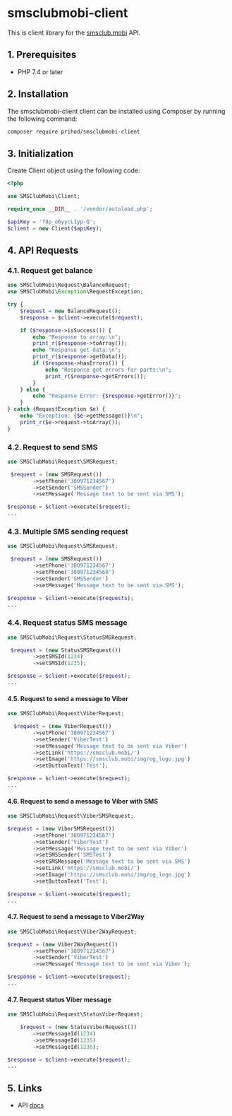 # smsclubmobi-client

This is client library for the [smsclub.mobi](https://smsclub.mobi) API.

## 1. Prerequisites

* PHP 7.4 or later

## 2. Installation

The smsclubmobi-client client can be installed using Composer by running the following command:

```sh
composer require prihod/smsclubmobi-client
```

## 3. Initialization

Create Client object using the following code:

```php
<?php

use SMSClubMobi\Client;

require_once __DIR__ . '/vendor/autoload.php';

$apiKey = 'f8p_o6yycL1yp-Q';
$client = new Client($apiKey);
```
## 4. API Requests

### 4.1. Request get balance

```php
use SMSClubMobi\Request\BalanceRequest;
use SMSClubMobi\Exception\RequestException;

try {
    $request = new BalanceRequest();
    $response = $client->execute($request);

    if ($response->isSuccess()) {
        echo "Response to array:\n";
        print_r($response->toArray());
        echo "Response get data:\n";
        print_r($response->getData());
        if ($response->hasErrors()) {
            echo "Response get errors for parts:\n";
            print_r($response->getErrors());
        }
    } else {
        echo "Response Error: {$response->getError()}";
    }
} catch (RequestException $e) {
    echo "Exception: {$e->getMessage()}\n";
    print_r($e->request->toArray());
}
```
### 4.2. Request to send SMS

```php
use SMSClubMobi\Request\SMSRequest;

 $request = (new SMSRequest())
        ->setPhone('380971234567')
        ->setSender('SMSSender')
        ->setMessage('Message text to be sent via SMS');

$response = $client->execute($request);
...
```

### 4.3. Multiple SMS sending request

```php
use SMSClubMobi\Request\SMSRequest;

 $request = (new SMSRequest())
        ->setPhone('380971234567')
        ->setPhone('380971234568')
        ->setSender('SMSSender')
        ->setMessage('Message text to be sent via SMS');

$response = $client->execute($requests);
...
```

### 4.4. Request status SMS message
```php
use SMSClubMobi\Request\StatusSMSRequest;

 $request = (new StatusSMSRequest())
        ->setSMSId(1234)
        ->setSMSId(1235);

$response = $client->execute($request);
...
```


#### 4.5.  Request to send a message to Viber

```php
use SMSClubMobi\Request\ViberRequest;

  $request = (new ViberRequest())
        ->setPhone('380971234567')
        ->setSender('ViberTest')
        ->setMessage('Message text to be sent via Viber')
        ->setLink('https://smsclub.mobi/')
        ->setImage('https://smsclub.mobi/img/og_logo.jpg')
        ->setButtonText('Test');

$response = $client->execute($request);
...
```


#### 4.6.  Request to send a message to Viber with SMS

```php
use SMSClubMobi\Request\ViberSMSRequest;

$request = (new ViberSMSRequest())
        ->setPhone('380971234567')
        ->setSender('ViberTest')
        ->setMessage('Message text to be sent via Viber')
        ->setSMSSender('SMSTest')
        ->setSMSMessage('Message text to be sent via SMS')
        ->setLink('https://smsclub.mobi/')
        ->setImage('https://smsclub.mobi/img/og_logo.jpg')
        ->setButtonText('Test');

$response = $client->execute($request);
...
```

#### 4.7. Request to send a message to Viber2Way

```php
use SMSClubMobi\Request\Viber2WayRequest;

$request = (new Viber2WayRequest())
        ->setPhone('380971234567')
        ->setSender('ViberTest')
        ->setMessage('Message text to be sent via Viber');

$response = $client->execute($request);
...
```

#### 4.7. Request status Viber message

```php
use SMSClubMobi\Request\StatusViberRequest;

    $request = (new StatusViberRequest())
        ->setMessageId(1234)
        ->setMessageId(1235)
        ->setMessageId(1236);

$response = $client->execute($request);
...
```

## 5. Links

* API [docs](https://smsclub.mobi/api/)
